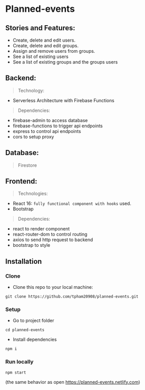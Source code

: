 # Planned-events

## Stories and Features:

- Create, delete and edit users.
- Create, delete and edit groups.
- Assign and remove users from groups.
- See a list of existing users
- See a list of existing groups and the groups users

## Backend:

> Technology:

- Serverless Architecture with Firebase Functions

> Dependencies:

- firebase-admin to access database
- firebase-functions to trigger api endpoints
- express to control api endpoints
- cors to setup proxy

## Database:

> Firestore

## Frontend:

> Technologies:

- React 16: `fully functional component with hooks` used.
- Bootstrap

> Dependencies:

- react to render component
- react-router-dom to control routing
- axios to send http request to backend
- bootstrap to style

## Installation

### Clone

- Clone this repo to your local machine:

```shell
git clone https://github.com/tpham20908/planned-events.git
```

### Setup

- Go to project folder

```shell
cd planned-events
```

- Install dependencies

```shell
npm i
```

### Run locally

```shell
npm start
```

(the same behavior as open <a href="https://planned-events.netlify.com">https://planned-events.netlify.com</a>)
